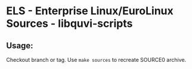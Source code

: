# ELS - Enterprise Linux/EuroLinux Sources - libquvi-scripts
 
## Usage:
  Checkout branch or tag. Use `make sources` to recreate  SOURCE0 archive.
